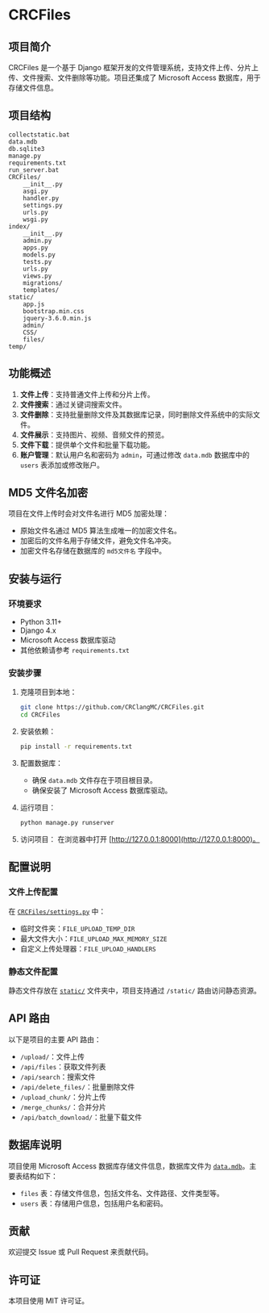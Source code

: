 # CRCFiles

## 项目简介
CRCFiles 是一个基于 Django 框架开发的文件管理系统，支持文件上传、分片上传、文件搜索、文件删除等功能。项目还集成了 Microsoft Access 数据库，用于存储文件信息。

## 项目结构
```
collectstatic.bat
data.mdb
db.sqlite3
manage.py
requirements.txt
run_server.bat
CRCFiles/
    __init__.py
    asgi.py
    handler.py
    settings.py
    urls.py
    wsgi.py
index/
    __init__.py
    admin.py
    apps.py
    models.py
    tests.py
    urls.py
    views.py
    migrations/
    templates/
static/
    app.js
    bootstrap.min.css
    jquery-3.6.0.min.js
    admin/
    CSS/
    files/
temp/
```

## 功能概述
1. **文件上传**：支持普通文件上传和分片上传。
2. **文件搜索**：通过关键词搜索文件。
3. **文件删除**：支持批量删除文件及其数据库记录，同时删除文件系统中的实际文件。
4. **文件展示**：支持图片、视频、音频文件的预览。
5. **文件下载**：提供单个文件和批量下载功能。
6. **账户管理**：默认用户名和密码为 `admin`，可通过修改 `data.mdb` 数据库中的 `users` 表添加或修改账户。

## MD5 文件名加密
项目在文件上传时会对文件名进行 MD5 加密处理：
- 原始文件名通过 MD5 算法生成唯一的加密文件名。
- 加密后的文件名用于存储文件，避免文件名冲突。
- 加密文件名存储在数据库的 `md5文件名` 字段中。

## 安装与运行

### 环境要求
- Python 3.11+
- Django 4.x
- Microsoft Access 数据库驱动
- 其他依赖请参考 `requirements.txt`

### 安装步骤
1. 克隆项目到本地：
   ```bash
   git clone https://github.com/CRClangMC/CRCFiles.git
   cd CRCFiles
   ```

2. 安装依赖：
   ```bash
   pip install -r requirements.txt
   ```

3. 配置数据库：
   - 确保 `data.mdb` 文件存在于项目根目录。
   - 确保安装了 Microsoft Access 数据库驱动。

4. 运行项目：
   ```bash
   python manage.py runserver
   ```

5. 访问项目：
   在浏览器中打开 [http://127.0.0.1:8000](http://127.0.0.1:8000)。

## 配置说明
### 文件上传配置
在 [`CRCFiles/settings.py`](CRCFiles_v4.0/CRCFiles/settings.py) 中：
- 临时文件夹：`FILE_UPLOAD_TEMP_DIR`
- 最大文件大小：`FILE_UPLOAD_MAX_MEMORY_SIZE`
- 自定义上传处理器：`FILE_UPLOAD_HANDLERS`

### 静态文件配置
静态文件存放在 [`static/`](CRCFiles_v4.0/static/) 文件夹中，项目支持通过 `/static/` 路由访问静态资源。

## API 路由
以下是项目的主要 API 路由：
- `/upload/`：文件上传
- `/api/files`：获取文件列表
- `/api/search`：搜索文件
- `/api/delete_files/`：批量删除文件
- `/upload_chunk/`：分片上传
- `/merge_chunks/`：合并分片
- `/api/batch_download/`：批量下载文件

## 数据库说明
项目使用 Microsoft Access 数据库存储文件信息，数据库文件为 [`data.mdb`](CRCFiles_v4.0/data.mdb)。主要表结构如下：
- `files` 表：存储文件信息，包括文件名、文件路径、文件类型等。
- `users` 表：存储用户信息，包括用户名和密码。

## 贡献
欢迎提交 Issue 或 Pull Request 来贡献代码。

## 许可证
本项目使用 MIT 许可证。

